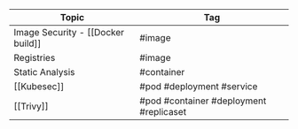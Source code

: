 
| Topic                             | Tag                                     |
| --------------------------------- | --------------------------------------- |
| Image Security - [[Docker build]] | #image                                  |
| Registries                        | #image                                  |
| Static Analysis                   | #container                              |
| [[Kubesec]]                       | #pod #deployment #service               |
| [[Trivy]]                         | #pod #container #deployment #replicaset |

